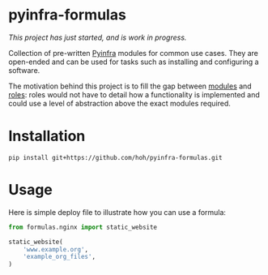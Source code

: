 # pyinfra-formulas

*This project has just started, and is work in progress.*

Collection of pre-written [Pyinfra](https://github.com/Fizzadar/pyinfra) modules for common use cases. They are open-ended and can be used for tasks such as installing and configuring a software.

The motivation behind this project is to fill the gap between [modules](https://pyinfra.readthedocs.io/en/latest/modules.html) and [roles](https://pyinfra.readthedocs.io/en/latest/building_a_deploy.html#includes-roles): roles would not have to detail how a functionality is implemented and could use a level of abstraction above the exact modules required.

# Installation

`pip install git+https://github.com/hoh/pyinfra-formulas.git`

# Usage

Here is simple deploy file to illustrate how you can use a formula:
```python
from formulas.nginx import static_website

static_website(
    'www.example.org',
    'example_org_files',
)
```
